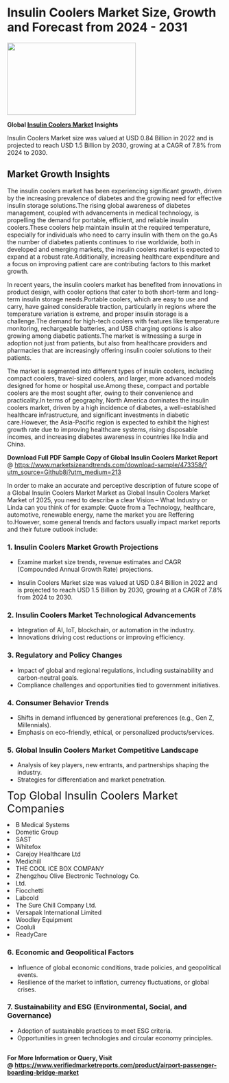 <H1>Insulin Coolers Market Size, Growth and Forecast from 2024 - 2031</H1><img class="aligncenter size-medium wp-image-584254" src="https://thirdeyenews.in/wp-content/uploads/2024/09/Global-Market-Research-300x168.jpeg" alt="" width="300" height="168" /><p><strong>Global&nbsp;<a href="https://www.marketsizeandtrends.com/download-sample/473358/?utm_source=Github8j?utm_medium=213">Insulin Coolers Market</a> Insights</strong></p><p>Insulin Coolers Market size was valued at USD 0.84 Billion in 2022 and is projected to reach USD 1.5 Billion by 2030, growing at a CAGR of 7.8% from 2024 to 2030.</p><p><h2>Market Growth Insights</h2> <p>The insulin coolers market has been experiencing significant growth, driven by the increasing prevalence of diabetes and the growing need for effective insulin storage solutions.The rising global awareness of diabetes management, coupled with advancements in medical technology, is propelling the demand for portable, efficient, and reliable insulin coolers.These coolers help maintain insulin at the required temperature, especially for individuals who need to carry insulin with them on the go.As the number of diabetes patients continues to rise worldwide, both in developed and emerging markets, the insulin coolers market is expected to expand at a robust rate.Additionally, increasing healthcare expenditure and a focus on improving patient care are contributing factors to this market growth.</p> <p>In recent years, the insulin coolers market has benefited from innovations in product design, with cooler options that cater to both short-term and long-term insulin storage needs.Portable coolers, which are easy to use and carry, have gained considerable traction, particularly in regions where the temperature variation is extreme, and proper insulin storage is a challenge.The demand for high-tech coolers with features like temperature monitoring, rechargeable batteries, and USB charging options is also growing among diabetic patients.The market is witnessing a surge in adoption not just from patients, but also from healthcare providers and pharmacies that are increasingly offering insulin cooler solutions to their patients.</p> <p>The market is segmented into different types of insulin coolers, including compact coolers, travel-sized coolers, and larger, more advanced models designed for home or hospital use.Among these, compact and portable coolers are the most sought after, owing to their convenience and practicality.In terms of geography, North America dominates the insulin coolers market, driven by a high incidence of diabetes, a well-established healthcare infrastructure, and significant investments in diabetic care.However, the Asia-Pacific region is expected to exhibit the highest growth rate due to improving healthcare systems, rising disposable incomes, and increasing diabetes awareness in countries like India and China.</p> <p><span class=""><strong>Download Full PDF Sample Copy of Global Insulin Coolers Market Report</strong> @ <a href="https://www.marketsizeandtrends.com/download-sample/473358/?utm_source=Github8j?utm_medium=213" target="_blank">https://www.marketsizeandtrends.com/download-sample/473358/?utm_source=Github8j?utm_medium=213</a></span></p><p>In order to make an accurate and perceptive description of future scope of a Global&nbsp;Insulin Coolers Market Market as Global&nbsp;Insulin Coolers Market Market of 2025, you need to describe a clear Vision &ndash; What Industry or Linda can you think of for example: Quote from a Technology, healthcare, automotive, renewable energy, name the market you are Reffering to.However, some general trends and factors usually impact market reports and their future outlook include:</p><h3>1.&nbsp;<strong>Insulin Coolers Market Growth Projections</strong></h3><ul><li>Examine market size trends, revenue estimates and CAGR (Compounded Annual Growth Rate) projections.</li><li><p>Insulin Coolers Market size was valued at USD 0.84 Billion in 2022 and is projected to reach USD 1.5 Billion by 2030, growing at a CAGR of 7.8% from 2024 to 2030.</p></li></ul><h3>2.&nbsp;<strong>Insulin Coolers Market Technological Advancements</strong></h3><ul><li>Integration of AI, IoT, blockchain, or automation in the industry.</li><li>Innovations driving cost reductions or improving efficiency.</li></ul><h3>3.&nbsp;<strong>Regulatory and Policy Changes</strong></h3><ul><li>Impact of global and regional regulations, including sustainability and carbon-neutral goals.</li><li>Compliance challenges and opportunities tied to government initiatives.</li></ul><h3>4.&nbsp;<strong>Consumer Behavior Trends</strong></h3><ul><li>Shifts in demand influenced by generational preferences (e.g., Gen Z, Millennials).</li><li>Emphasis on eco-friendly, ethical, or personalized products/services.</li></ul><h3>5.&nbsp;<strong>Global Insulin Coolers Market Competitive Landscape</strong></h3><ul><li>Analysis of key players, new entrants, and partnerships shaping the industry.</li><li>Strategies for differentiation and market penetration.</li></ul><p data-pm-slice="1 1 []"><span style="color: inherit; font-family: inherit; font-size: 25px;">Top Global Insulin Coolers Market Companies</span></p><div class="" data-test-id=""><p><li>B Medical Systems</li><li> Dometic Group</li><li> SAST</li><li> Whitefox</li><li> Carejoy Healthcare Ltd</li><li> Medichill</li><li> THE COOL ICE BOX COMPANY</li><li> Zhengzhou Olive Electronic Technology Co.</li><li> Ltd.</li><li> Fiocchetti</li><li> Labcold</li><li> The Sure Chill Company Ltd.</li><li> Versapak International Limited</li><li> Woodley Equipment</li><li> Cooluli</li><li> ReadyCare</li></p></div><h3>6.&nbsp;<strong>Economic and Geopolitical Factors</strong></h3><ul><li>Influence of global economic conditions, trade policies, and geopolitical events.</li><li>Resilience of the market to inflation, currency fluctuations, or global crises.</li></ul><h3>7.&nbsp;<strong>Sustainability and ESG (Environmental, Social, and Governance)</strong></h3><ul><li>Adoption of sustainable practices to meet ESG criteria.</li><li>Opportunities in green technologies and circular economy principles.</li></ul><h2><strong style="font-size: 14px;">For More Information or Query, Visit @&nbsp;</strong><a style="background-color: #ffffff; font-size: 14px;" href="https://www.marketsizeandtrends.com/report/insulin-coolers-market/" target="_blank">https://www.verifiedmarketreports.com/product/airport-passenger-boarding-bridge-market</a></h2>